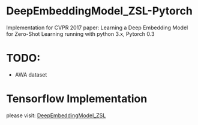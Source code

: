 # DeepEmbeddingModel_ZSL-Pytorch
Implementation for CVPR 2017 paper: Learning a Deep Embedding Model for Zero-Shot Learning
running with python 3.x, Pytorch 0.3
# TODO:
- AWA dataset

# Tensorflow Implementation
please visit: [DeepEmbeddingModel_ZSL](https://github.com/lzrobots/DeepEmbeddingModel_ZSL)
